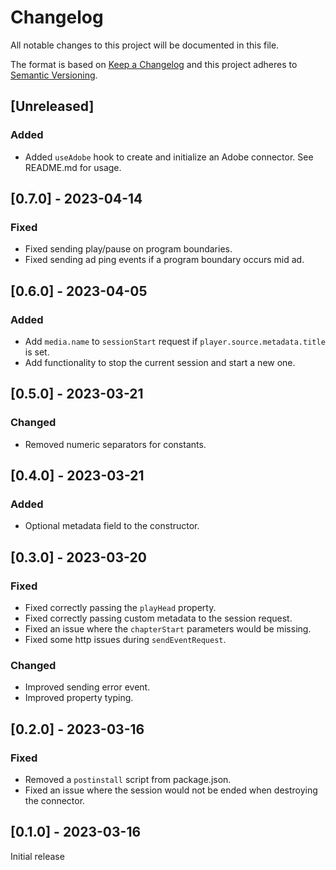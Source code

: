 # Changelog

All notable changes to this project will be documented in this file.

The format is based on [Keep a Changelog](http://keepachangelog.com/en/1.0.0/)
and this project adheres to [Semantic Versioning](http://semver.org/spec/v2.0.0.html).

## [Unreleased]

### Added

- Added `useAdobe` hook to create and initialize an Adobe connector. See README.md for usage.

## [0.7.0] - 2023-04-14

### Fixed

- Fixed sending play/pause on program boundaries.
- Fixed sending ad ping events if a program boundary occurs mid ad.

## [0.6.0] - 2023-04-05

### Added

- Add `media.name` to `sessionStart` request if `player.source.metadata.title` is set.
- Add functionality to stop the current session and start a new one.

## [0.5.0] - 2023-03-21

### Changed

- Removed numeric separators for constants.

## [0.4.0] - 2023-03-21

### Added

- Optional metadata field to the constructor.

## [0.3.0] - 2023-03-20

### Fixed

- Fixed correctly passing the `playHead` property.
- Fixed correctly passing custom metadata to the session request.
- Fixed an issue where the `chapterStart` parameters would be missing.
- Fixed some http issues during `sendEventRequest`.

### Changed

- Improved sending error event.
- Improved property typing.

## [0.2.0] - 2023-03-16

### Fixed

- Removed a `postinstall` script from package.json.
- Fixed an issue where the session would not be ended when destroying the connector.

## [0.1.0] - 2023-03-16

Initial release
